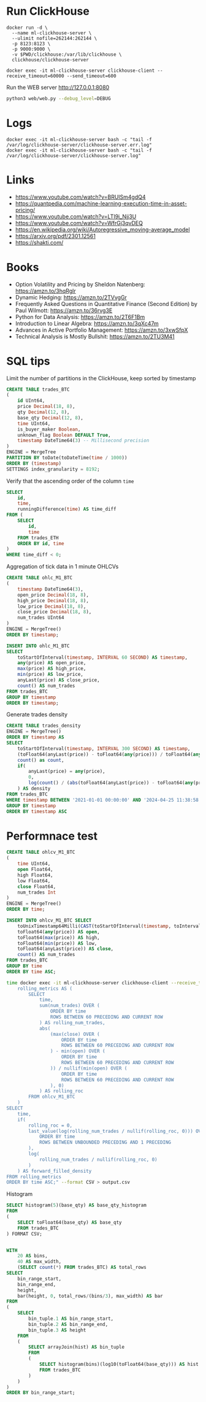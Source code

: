 # Run ClickHouse

```
docker run -d \
  --name ml-clickhouse-server \
  --ulimit nofile=262144:262144 \
  -p 8123:8123 \
  -p 9000:9000 \
  -v $PWD/clickhouse:/var/lib/clickhouse \
  clickhouse/clickhouse-server

docker exec -it ml-clickhouse-server clickhouse-client --receive_timeout=60000 --send_timeout=600
```


Run the WEB server http://127.0.0.1:8080

```sh
python3 web/web.py --debug_level=DEBUG
```


# Logs

```
docker exec -it ml-clickhouse-server bash -c "tail -f /var/log/clickhouse-server/clickhouse-server.err.log"
docker exec -it ml-clickhouse-server bash -c "tail -f /var/log/clickhouse-server/clickhouse-server.log"
```


# Links

* https://www.youtube.com/watch?v=BRUlSm4gdQ4
* https://quantpedia.com/machine-learning-execution-time-in-asset-pricing/
* https://www.youtube.com/watch?v=LTI9i_Njj3U
* https://www.youtube.com/watch?v=WfrGj3qvDEQ
* https://en.wikipedia.org/wiki/Autoregressive_moving-average_model
* https://arxiv.org/pdf/2301.12561
* https://shakti.com/

# Books 

* Option Volatility and Pricing by Sheldon Natenberg: https://amzn.to/3hqRglr
* Dynamic Hedging: https://amzn.to/2TVvgGr
* Frequently Asked Questions in Quantitative Finance (Second Edition) by Paul Wilmott: https://amzn.to/36rvg3E
* Python for Data Analysis: https://amzn.to/2T6F1Bm
* Introduction to Linear Algebra: https://amzn.to/3qXc47m
* Advances in Active Portfolio Management: https://amzn.to/3xwSfpX
* Technical Analysis is Mostly Bullshit: https://amzn.to/2TU3M41

# SQL tips


Limit the number of partitions in the ClickHouse, keep sorted by timestamp

```SQL
CREATE TABLE trades_BTC
(
    id UInt64,
    price Decimal(18, 8),
    qty Decimal(12, 8),
    base_qty Decimal(12, 8),
    time UInt64,
    is_buyer_maker Boolean,
    unknown_flag Boolean DEFAULT True,
    timestamp DateTime64(3) -- Millisecond precision
)
ENGINE = MergeTree
PARTITION BY toDate(toDateTime(time / 1000))
ORDER BY (timestamp)
SETTINGS index_granularity = 8192;
```


Verify that the ascending order of the column `time` 

```SQL
SELECT 
    id,
    time,
    runningDifference(time) AS time_diff
FROM (
    SELECT 
        id,
        time
    FROM trades_ETH
    ORDER BY id, time
)
WHERE time_diff < 0;
```

Aggregation of tick data in 1 minute OHLCVs

```SQL
CREATE TABLE ohlc_M1_BTC
(
    timestamp DateTime64(3),
    open_price Decimal(18, 8),
    high_price Decimal(18, 8),
    low_price Decimal(18, 8),
    close_price Decimal(18, 8),
    num_trades UInt64
) 
ENGINE = MergeTree()
ORDER BY timestamp;

INSERT INTO ohlc_M1_BTC
SELECT
    toStartOfInterval(timestamp, INTERVAL 60 SECOND) AS timestamp,
    any(price) AS open_price,
    max(price) AS high_price,
    min(price) AS low_price,
    anyLast(price) AS close_price,
    count() AS num_trades
FROM trades_BTC
GROUP BY timestamp
ORDER BY timestamp;
```

Generate trades density 

```SQL
CREATE TABLE trades_density
ENGINE = MergeTree()
ORDER BY timestamp AS
SELECT
    toStartOfInterval(timestamp, INTERVAL 300 SECOND) AS timestamp,
    (toFloat64(anyLast(price)) - toFloat64(any(price))) / toFloat64(any(price)) AS roc,
    count() as count,
    if(
        anyLast(price) = any(price),
        0,
        log(count() / (abs(toFloat64(anyLast(price)) - toFloat64(any(price))) / toFloat64(any(price))))
    ) AS density
FROM trades_BTC
WHERE timestamp BETWEEN '2021-01-01 00:00:00' AND '2024-04-25 11:38:58'
GROUP BY timestamp
ORDER BY timestamp ASC
```

# Performnace test 

```sql
CREATE TABLE ohlcv_M1_BTC
(
    time UInt64,
    open Float64,
    high Float64,
    low Float64,
    close Float64,
    num_trades Int
) 
ENGINE = MergeTree()
ORDER BY time;

INSERT INTO ohlcv_M1_BTC SELECT
    toUnixTimestamp64Milli(CAST(toStartOfInterval(timestamp, toIntervalSecond(60)), 'DateTime64')) AS time,
    toFloat64(any(price)) AS open,
    toFloat64(max(price)) AS high,
    toFloat64(min(price)) AS low,
    toFloat64(anyLast(price)) AS close,
    count() AS num_trades
FROM trades_BTC
GROUP BY time
ORDER BY time ASC;
```

```sh
time docker exec -it ml-clickhouse-server clickhouse-client --receive_timeout=60000 --send_timeout=600 --query="WITH
    rolling_metrics AS (
        SELECT
            time,
            sum(num_trades) OVER (
                ORDER BY time
                ROWS BETWEEN 60 PRECEDING AND CURRENT ROW
            ) AS rolling_num_trades,
            abs(
                (max(close) OVER (
                    ORDER BY time
                    ROWS BETWEEN 60 PRECEDING AND CURRENT ROW
                ) - min(open) OVER (
                    ORDER BY time
                    ROWS BETWEEN 60 PRECEDING AND CURRENT ROW
                )) / nullif(min(open) OVER (
                    ORDER BY time
                    ROWS BETWEEN 60 PRECEDING AND CURRENT ROW
                ), 0)
            ) AS rolling_roc
        FROM ohlcv_M1_BTC
    )
SELECT
    time,
    if(
        rolling_roc = 0,
        last_value(log(rolling_num_trades / nullif(rolling_roc, 0))) OVER (
            ORDER BY time
            ROWS BETWEEN UNBOUNDED PRECEDING AND 1 PRECEDING
        ),
        log(
            rolling_num_trades / nullif(rolling_roc, 0)
        )
    ) AS forward_filled_density
FROM rolling_metrics
ORDER BY time ASC;" --format CSV > output.csv
```


Histogram 

```sql
SELECT histogram(5)(base_qty) AS base_qty_histogram
FROM
(
    SELECT toFloat64(base_qty) AS base_qty
    FROM trades_BTC
) FORMAT CSV;


WITH 
    20 AS bins,
    40 AS max_width,
    (SELECT count(*) FROM trades_BTC) AS total_rows
SELECT
    bin_range_start,
    bin_range_end,
    height,
    bar(height, 0, total_rows/(bins/3), max_width) AS bar
FROM
(
    SELECT
        bin_tuple.1 AS bin_range_start,
        bin_tuple.2 AS bin_range_end,
        bin_tuple.3 AS height
    FROM
    (
        SELECT arrayJoin(hist) AS bin_tuple
        FROM
        (
            SELECT histogram(bins)(log10(toFloat64(base_qty))) AS hist
            FROM trades_BTC
        )
    )
)
ORDER BY bin_range_start;
```